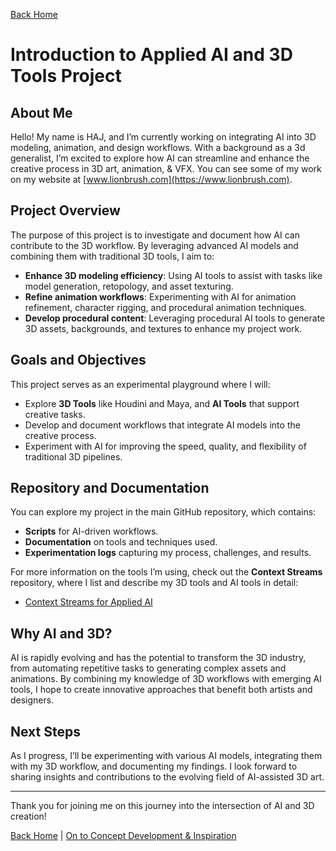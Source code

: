 [Back Home](README.md)

# Introduction to Applied AI and 3D Tools Project

## About Me

Hello! My name is HAJ, and I’m currently working on integrating AI into 3D modeling, animation, and design workflows. With a background as a 3d generalist, I’m excited to explore how AI can streamline and enhance the creative process in 3D art, animation, & VFX. You can see some of my work on my website at [www.lionbrush.com](https://www.lionbrush.com).

## Project Overview

The purpose of this project is to investigate and document how AI can contribute to the 3D workflow. By leveraging advanced AI models and combining them with traditional 3D tools, I aim to:
- **Enhance 3D modeling efficiency**: Using AI tools to assist with tasks like model generation, retopology, and asset texturing.
- **Refine animation workflows**: Experimenting with AI for animation refinement, character rigging, and procedural animation techniques.
- **Develop procedural content**: Leveraging procedural AI tools to generate 3D assets, backgrounds, and textures to enhance my project work.

## Goals and Objectives

This project serves as an experimental playground where I will:
- Explore **3D Tools** like Houdini and Maya, and **AI Tools** that support creative tasks.
- Develop and document workflows that integrate AI models into the creative process.
- Experiment with AI for improving the speed, quality, and flexibility of traditional 3D pipelines.

## Repository and Documentation

You can explore my project in the main GitHub repository, which contains:
- **Scripts** for AI-driven workflows.
- **Documentation** on tools and techniques used.
- **Experimentation logs** capturing my process, challenges, and results.

For more information on the tools I’m using, check out the **Context Streams** repository, where I list and describe my 3D tools and AI tools in detail:

- [Context Streams for Applied AI](https://github.com/username/context-streams-for-applied-AI)

## Why AI and 3D?

AI is rapidly evolving and has the potential to transform the 3D industry, from automating repetitive tasks to generating complex assets and animations. By combining my knowledge of 3D workflows with emerging AI tools, I hope to create innovative approaches that benefit both artists and designers.

## Next Steps

As I progress, I’ll be experimenting with various AI models, integrating them with my 3D workflow, and documenting my findings. I look forward to sharing insights and contributions to the evolving field of AI-assisted 3D art.

---

Thank you for joining me on this journey into the intersection of AI and 3D creation! 

[Back Home](/) |  [On to Concept Development & Inspiration](concept-development.md)


